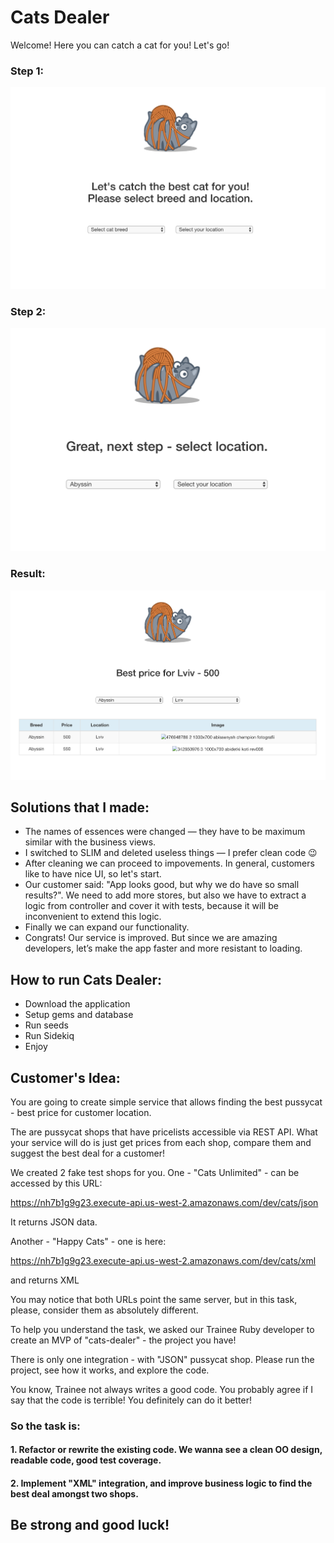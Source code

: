 # Cats Dealer
Welcome! Here you can catch a cat for you! Let's go!
### Step 1:
![](app/assets/images/1-step.png)
### Step 2:
![](app/assets/images/2-step.png)
### Result:
![](app/assets/images/3-step.png)

## Solutions that I made:
- The names of essences were changed — they have to be maximum similar with the business views.
- I switched to SLIM and deleted useless things — I prefer clean code 😉
- After cleaning we can proceed to impovements. In general, customers like to have nice UI, so let's start.
- Our customer said: "App looks good, but why we do have so small results?". We need to add more stores, but also we have to extract a logic from controller and cover it with tests, because it will  be inconvenient to extend this logic.
- Finally we can expand our functionality.
- Congrats! Our service is improved. But since we are amazing developers, let’s make the app faster and more resistant to loading.

## How to run Cats Dealer:
- Download the application
- Setup gems and database
- Run seeds
- Run Sidekiq
- Enjoy

## Customer's Idea:
You are going to create simple service that allows finding the best pussycat - best price for customer location.

The are pussycat shops that have pricelists accessible via REST API. What your service will do is just get prices from each shop, compare them and suggest the best deal for a customer!

We created 2 fake test shops for you.
One - "Cats Unlimited" - can be accessed by this URL: 

https://nh7b1g9g23.execute-api.us-west-2.amazonaws.com/dev/cats/json

It returns JSON data.

Another - "Happy Cats" - one is here:

https://nh7b1g9g23.execute-api.us-west-2.amazonaws.com/dev/cats/xml

and returns XML

You may notice that both URLs point the same server, but in this task, please, consider them as absolutely different.

To help you understand the task, we asked our Trainee Ruby developer to create an MVP of "cats-dealer" - the project you have!

There is only one integration - with "JSON" pussycat shop.
Please run the project, see how it works, and explore the code.

You know, Trainee not always writes a good code. You probably agree if I say that the code is terrible! You definitely can do it better!

### So the task is:
#### 1. Refactor or rewrite the existing code. We wanna see a clean OO design, readable code, good test coverage.
#### 2. Implement "XML" integration, and improve business logic to find the best deal amongst two shops.

## Be strong and good luck!
